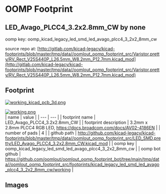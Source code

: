 # OOMP Footprint  
## LED_Avago_PLCC4_3.2x2.8mm_CW  by none  
  
oomp key: oomp_kicad_legacy_led_smd_led_avago_plcc4_3_2x2_8mm_cw  
  
source repo at: [http://gitlab.com/kicad-legacy/kicad-footprints/blob/master/tmp/data//oomlout_oomp_footprint_src/Varistor.pretty/RV_Rect_V25S440P_L26.5mm_W8.2mm_P12.7mm.kicad_mod](http://gitlab.com/kicad-legacy/kicad-footprints/blob/master/tmp/data//oomlout_oomp_footprint_src/Varistor.pretty/RV_Rect_V25S440P_L26.5mm_W8.2mm_P12.7mm.kicad_mod)  
## Footprint  
  
[![working_kicad_pcb_3d.png](working_kicad_pcb_3d_600.png)](working_kicad_pcb_3d.png)  
  
[![working.png](working_600.png)](working.png)  
| name | value | 
| --- | --- | 
| footprint name | LED_Avago_PLCC4_3.2x2.8mm_CW | 
| footprint description | 3.2mm x 2.8mm PLCC4 RGB LED, https://docs.broadcom.com/docs/AV02-4186EN | 
| number of pads | 4 | 
| github path | http://github.com/kicad-legacy/kicad-footprints/blob/master/tmp/data//oomlout_oomp_footprint_src/LED_SMD.pretty/LED_Avago_PLCC4_3.2x2.8mm_CW.kicad_mod | 
| oomp key | oomp_kicad_legacy_led_smd_led_avago_plcc4_3_2x2_8mm_cw | 
| oomp bot github | https://github.com/oomlout/oomlout_oomp_footprint_bot/tree/main/tmp/data//oomlout_oomp_footprint_src/footprints/kicad_legacy_led_smd_led_avago_plcc4_3_2x2_8mm_cw/working | 
## Images  

